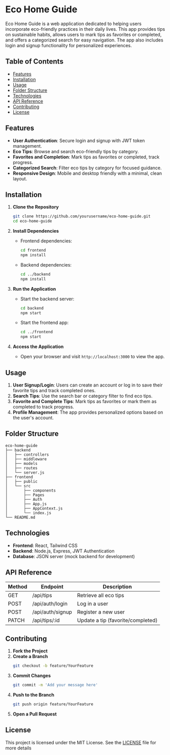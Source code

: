 # Eco Home Guide

Eco Home Guide is a web application dedicated to helping users incorporate eco-friendly practices in their daily lives. This app provides tips on sustainable habits, allows users to mark tips as favorites or completed, and offers a categorized search for easy navigation. The app also includes login and signup functionality for personalized experiences.

## Table of Contents

- [Features](#features)
- [Installation](#installation)
- [Usage](#usage)
- [Folder Structure](#folder-structure)
- [Technologies](#technologies)
- [API Reference](#api-reference)
- [Contributing](#contributing)
- [License](#license)

## Features

- **User Authentication**: Secure login and signup with JWT token management.
- **Eco Tips**: Browse and search eco-friendly tips by category.
- **Favorites and Completion**: Mark tips as favorites or completed, track progress.
- **Categorized Search**: Filter eco tips by category for focused guidance.
- **Responsive Design**: Mobile and desktop friendly with a minimal, clean layout.

## Installation

1. **Clone the Repository**
   ```bash
   git clone https://github.com/yourusername/eco-home-guide.git
   cd eco-home-guide
   ```

2. **Install Dependencies**
   - Frontend dependencies:
     ```bash
     cd frontend
     npm install
     ```
   - Backend dependencies:
     ```bash
     cd ../backend
     npm install
     ```

3. **Run the Application**
   - Start the backend server:
     ```bash
     cd backend
     npm start
     ```
   - Start the frontend app:
     ```bash
     cd ../frontend
     npm start
     ```

4. **Access the Application**
   - Open your browser and visit `http://localhost:3000` to view the app.

## Usage

1. **User Signup/Login**: Users can create an account or log in to save their favorite tips and track completed ones.
2. **Search Tips**: Use the search bar or category filter to find eco tips.
3. **Favorite and Complete Tips**: Mark tips as favorites or mark them as completed to track progress.
4. **Profile Management**: The app provides personalized options based on the user's account.

## Folder Structure

```
eco-home-guide
├── backend
│   ├── controllers
│   ├── middleware
│   ├── models
│   ├── routes
│   └── server.js
├── frontend
│   ├── public
│   └── src
│       ├── components
│       ├── Pages
│       ├── Auth
│       ├── App.js
│       ├── AppContext.js
│       └── index.js
└── README.md
```

## Technologies

- **Frontend**: React, Tailwind CSS
- **Backend**: Node.js, Express, JWT Authentication
- **Database**: JSON server (mock backend for development)

## API Reference

| Method | Endpoint         | Description             |
|--------|-------------------|-------------------------|
| GET    | /api/tips        | Retrieve all eco tips   |
| POST   | /api/auth/login  | Log in a user           |
| POST   | /api/auth/signup | Register a new user     |
| PATCH  | /api/tips/:id    | Update a tip (favorite/completed) |

## Contributing

1. **Fork the Project**
2. **Create a Branch**
   ```bash
   git checkout -b feature/YourFeature
   ```
3. **Commit Changes**
   ```bash
   git commit -m 'Add your message here'
   ```
4. **Push to the Branch**
   ```bash
   git push origin feature/YourFeature
   ```
5. **Open a Pull Request**

## License

This project is licensed under the MIT License. See the [LICENSE](LICENSE) file for more details